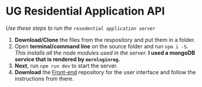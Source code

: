 # UG Residential Application API
_Use these steps to run the `resedential application server`_
1. **Download/Clone** the files from the respository and put them in a folder.
2. Open **terminal/command line** on the source folder and run `npm i -S`.<br /> _This installs all the node modules used in the server._
**I used a mongoDB service that is rendered by `mernloginreg`.**
3. **Next**, run `npm run dev` to start the server.
4. **Download** the [Front-end](https://github.com/chideraike/CSCD311-class-project-web) repository for the user interface and follow the instructions from there.

